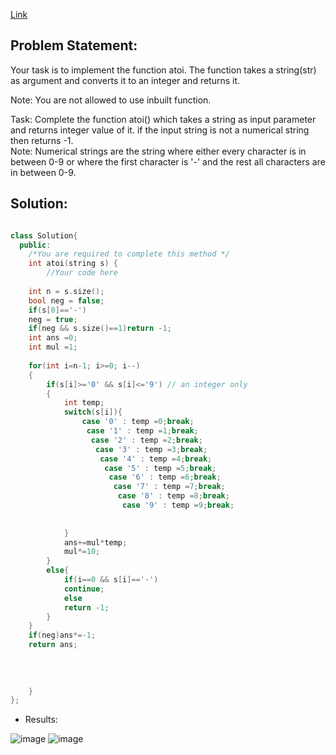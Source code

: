 [Link]()

## Problem Statement:
Your task  is to implement the function atoi. The function takes a string(str) as argument and converts it to an integer and returns it.

Note: You are not allowed to use inbuilt function.  
   
 Task:
Complete the function atoi() which takes a string as input parameter and returns integer value of it. if the input string is not a numerical string then returns -1.    
Note: Numerical strings are the string where either every character is in between 0-9 or where the first character is '-' and the rest all characters are in between 0-9.  


## Solution: 


```cpp

class Solution{
  public:
    /*You are required to complete this method */
    int atoi(string s) {
        //Your code here
        
    int n = s.size();
    bool neg = false;
    if(s[0]=='-')
    neg = true;
    if(neg && s.size()==1)return -1;
    int ans =0; 
    int mul =1;
    
    for(int i=n-1; i>=0; i--)
    {
        if(s[i]>='0' && s[i]<='9') // an integer only
        {
            int temp;
            switch(s[i]){
                case '0' : temp =0;break;
                 case '1' : temp =1;break;
                  case '2' : temp =2;break;
                   case '3' : temp =3;break;
                    case '4' : temp =4;break;
                     case '5' : temp =5;break;
                      case '6' : temp =6;break;
                       case '7' : temp =7;break;
                        case '8' : temp =8;break;
                         case '9' : temp =9;break;
                         
                
            }
            ans+=mul*temp;
            mul*=10;
        }
        else{
            if(i==0 && s[i]=='-')
            continue;
            else
            return -1;
        }
    }
    if(neg)ans*=-1;
    return ans;
     
    
    
    
    }
};

```



- Results:   

![image](https://user-images.githubusercontent.com/64036955/187059410-5b8620f4-f89c-454d-a623-c6e6a2f2f6e7.png)
![image](https://user-images.githubusercontent.com/64036955/187059413-4b332ca6-d12e-4148-92b9-13ea74b22619.png)


